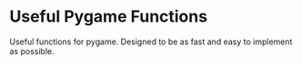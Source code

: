 # Useful Pygame Functions
 Useful functions for pygame. Designed to be as fast and easy to implement as possible.
